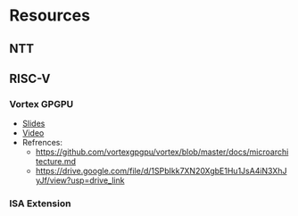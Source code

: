 # Resources

## NTT

## RISC-V

### Vortex GPGPU
- [Slides](https://drive.google.com/file/d/1A03905NXyEGKmnxCLy0or-UQf8AnCe8h/view?usp=drive_link)
- [Video](https://drive.google.com/file/d/1SPbIkk7XN20XgbE1Hu1JsA4iN3XhJyJf/view?usp=drive_link)
- Refrences:
    * https://github.com/vortexgpgpu/vortex/blob/master/docs/microarchitecture.md
    * https://drive.google.com/file/d/1SPbIkk7XN20XgbE1Hu1JsA4iN3XhJyJf/view?usp=drive_link

### ISA Extension

  
